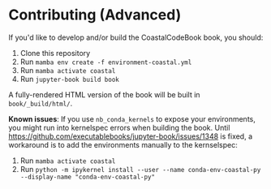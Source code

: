 # Contributing (Advanced)

If you'd like to develop and/or build the CoastalCodeBook book, you should:

1. Clone this repository
2. Run `mamba env create -f environment-coastal.yml`
3. Run `mamba activate coastal`
5. Run `jupyter-book build book`

A fully-rendered HTML version of the book will be built in
`book/_build/html/`.

**Known issues**: If you use `nb_conda_kernels` to expose your environments, you might run
into kernelspec errors when building the book. Until
https://github.com/executablebooks/jupyter-book/issues/1348 is fixed, a workaround is to
add the environments manually to the kernselspec:
1. Run `mamba activate coastal`
2. Run `python -m ipykernel install --user --name conda-env-coastal-py --display-name "conda-env-coastal-py"`